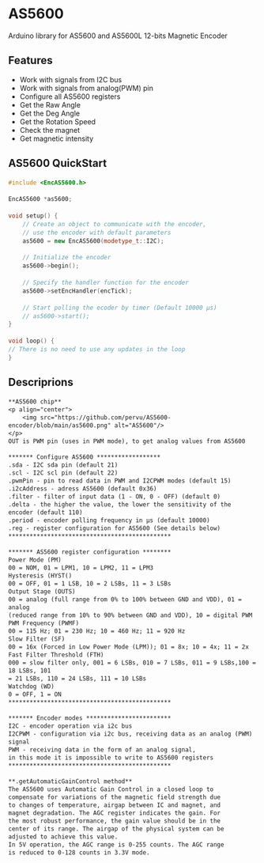 
# AS5600

Arduino library for AS5600 and AS5600L 12-bits Magnetic Encoder


## Features

- Work with signals from I2C bus
- Work with signals from analog(PWM) pin
- Configure all AS5600 registers
- Get the Raw Angle
- Get the Deg Angle
- Get the Rotation Speed
- Check the magnet
- Get magnetic intensity


## AS5600 QuickStart
```cpp
#include <EncAS5600.h>

EncAS5600 *as5600;

void setup() {
    // Create an object to communicate with the encoder,
    // use the encoder with default parameters
    as5600 = new EncAS5600(modetype_t::I2C);

    // Initialize the encoder
    as5600->begin();

    // Specify the handler function for the encoder
    as5600->setEncHandler(encTick);

    // Start polling the ecoder by timer (Default 10000 µs)
    // as5600->start();
}

void loop() {
// There is no need to use any updates in the loop
}
```

## Descriprions
	**AS5600 chip**
	<p align="center">
		<img src="https://github.com/pervu/AS5600-encoder/blob/main/as5600.png" alt="AS5600"/>
	</p>
	OUT is PWM pin (uses in PWM mode), to get analog values from AS5600

    ******* Configure AS5600 ******************
    .sda - I2C sda pin (default 21)
    .scl - I2C scl pin (default 22)
    .pwmPin - pin to read data in PWM and I2CPWM modes (default 15)
    .i2cAddress - adress AS5600 (default 0x36)
    .filter - filter of input data (1 - ON, 0 - OFF) (default 0)
    .delta - the higher the value, the lower the sensitivity of the encoder (default 110)
    .period - encoder polling frequency in µs (default 10000)
    .reg - register configuration for AS5600 (See details below)
    **********************************************
	
    ******* AS5600 register configuration ********
    Power Mode (PM)
    00 = NOM, 01 = LPM1, 10 = LPM2, 11 = LPM3
    Hysteresis (HYST()
    00 = OFF, 01 = 1 LSB, 10 = 2 LSBs, 11 = 3 LSBs
    Output Stage (OUTS)
    00 = analog (full range from 0% to 100% between GND and VDD), 01 = analog
    (reduced range from 10% to 90% between GND and VDD), 10 = digital PWM
    PWM Frequency (PWMF)
    00 = 115 Hz; 01 = 230 Hz; 10 = 460 Hz; 11 = 920 Hz
    Slow Filter (SF)
    00 = 16x (Forced in Low Power Mode (LPM)); 01 = 8x; 10 = 4x; 11 = 2x
    Fast Filter Threshold (FTH)
    000 = slow filter only, 001 = 6 LSBs, 010 = 7 LSBs, 011 = 9 LSBs,100 = 18 LSBs, 101
    = 21 LSBs, 110 = 24 LSBs, 111 = 10 LSBs
    Watchdog (WD)
    0 = OFF, 1 = ON
    **********************************************
	
    ******* Encoder modes ************************
    I2C - encoder operation via i2c bus
    I2CPWM - configuration via i2c bus, receiving data as an analog (PWM) signal
    PWM - receiving data in the form of an analog signal,
    in this mode it is impossible to write to AS5600 registers
	**********************************************
	
	**.getAutomaticGainControl method**
	The AS5600 uses Automatic Gain Control in a closed loop to
	compensate for variations of the magnetic field strength due
	to changes of temperature, airgap between IC and magnet, and
	magnet degradation. The AGC register indicates the gain. For
	the most robust performance, the gain value should be in the
	center of its range. The airgap of the physical system can be
	adjusted to achieve this value.
	In 5V operation, the AGC range is 0-255 counts. The AGC range
	is reduced to 0-128 counts in 3.3V mode.


